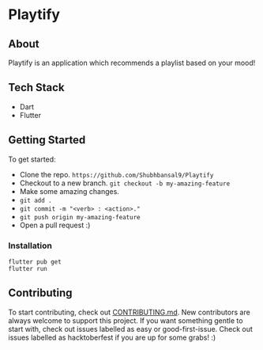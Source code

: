 # Playtify

## About

Playtify is an application which recommends a playlist based on your mood!

## Tech Stack

- Dart
- Flutter

## Getting Started

To get started:

- Clone the repo.
  `https://github.com/Shubhbansal9/Playtify`
- Checkout to a new branch.
  `git checkout -b my-amazing-feature`
- Make some amazing changes.
- `git add .`
- `git commit -m "<verb> : <action>."`
- `git push origin my-amazing-feature`
- Open a pull request :)

### Installation

```shell
flutter pub get
flutter run
```

## Contributing

To start contributing, check out [CONTRIBUTING.md](https://github.com/Shubhbansal9/Playtify/CONTRIBUTING.md). New contributors are always welcome to support this project. If you want something gentle to start with, check out issues labelled as easy or good-first-issue. Check out issues labelled as hacktoberfest if you are up for some grabs! :)

